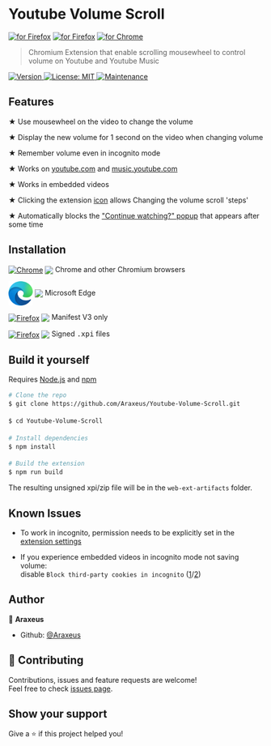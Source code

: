 [link-chrome]: https://chrome.google.com/webstore/detail/youtube-volume-scroll/agadcopafaojndinhloilcanpfpbonbk "Version published on Chrome Web Store"

[link-firefox]: https://addons.mozilla.org/en-US/firefox/addon/youtube-volume-scroll "Version published on Mozilla Add-ons"

[link-edge]: https://microsoftedge.microsoft.com/addons/detail/kigkklogdpgeomdollklnlfgglnkgenb "Version published on Edge Add-ons"

[link-releases]: https://github.com/Araxeus/Youtube-Volume-Scroll/releases/latest "Latest release"

<h1 <img width="45" align="left" src="https://github.com/Araxeus/Youtube-Volume-Scroll/raw/main/unpacked/icons/icon32x32.png" /> Youtube Volume Scroll </h1>

[<img src="https://blog.mozilla.org/addons/files/2020/04/get-the-addon-fx-apr-2020.svg" alt="for Firefox" height="60px">][link-firefox] [<img src="https://user-images.githubusercontent.com/78568641/212470539-dd4d22a0-3af8-4fa7-9671-6df5b2e26a70.png" alt="for Firefox" height="60px">][link-edge] [<img src="https://storage.googleapis.com/chrome-gcs-uploader.appspot.com/image/WlD8wC6g8khYWPJUsQceQkhXSlv1/HRs9MPufa1J1h5glNhut.png" alt="for Chrome" height="60px">][link-chrome]

> Chromium Extension that enable scrolling mousewheel to control volume  on Youtube and Youtube Music

<p>
  <a href="https://github.com/Araxeus/Youtube-Volume-Scroll/releases" target="_blank">
    <img alt="Version" src="https://img.shields.io/github/release/Araxeus/Youtube-Volume-Scroll.svg" onerror='this.onerror=undefined; this.src="https://img.shields.io/badge/version-1.4.0-blue.svg?cacheSeconds=2592000"'/>
  </a>
  <a href="https://github.com/Araxeus/Youtube-Volume-Scroll/blob/main/LICENSE" target="_blank">
    <img alt="License: MIT" src="https://img.shields.io/github/license/Araxeus/Youtube-Volume-Scroll?color=yellow" />
  </a>
   <a href="https://github.com/Araxeus/Youtube-Volume-Scroll" target="_blank">
    <img alt="Maintenance" src="https://img.shields.io/badge/Maintained%3F-yes-green.svg" />
  </a>
</p>

## Features

★ Use mousewheel on the video to change the volume

★ Display the new volume for 1 second on the video when changing volume

★ Remember volume even in incognito mode

★ Works on [youtube.com](youtube.com) and [music.youtube.com](music.youtube.com)

★ Works in embedded videos

★ Clicking the extension [icon](https://user-images.githubusercontent.com/78568641/152661730-3b6be926-a163-47d8-a337-ddd929183317.png) allows Changing the volume scroll 'steps'

★ Automatically blocks the ["Continue watching?" popup](https://user-images.githubusercontent.com/61631665/129977894-01c60740-7ec6-4bf0-9a2c-25da24491b0e.png) that appears after some time

## Installation

[<img src="https://raw.githubusercontent.com/alrra/browser-logos/90fdf03c/src/chrome/chrome.svg" width="48" alt="Chrome" valign="middle">][link-chrome] [<img valign="middle" src="https://img.shields.io/chrome-web-store/v/agadcopafaojndinhloilcanpfpbonbk.svg?label=%20">][link-chrome] Chrome and other Chromium browsers

[<img src="https://raw.githubusercontent.com/alrra/browser-logos/90fdf03c/src/edge/edge.svg" width="48" alt="Chrome" valign="middle">][link-edge] [<img valign="middle" src="https://img.shields.io/chrome-web-store/v/agadcopafaojndinhloilcanpfpbonbk.svg?label=%20">][link-edge] Microsoft Edge

[<img src="https://raw.githubusercontent.com/alrra/browser-logos/90fdf03c/src/firefox/firefox.svg" width="48" alt="Firefox" valign="middle">][link-firefox] [<img valign="middle" src="https://img.shields.io/amo/v/youtube-volume-scroll.svg?label=%20">][link-firefox] Manifest V3 only

[<img src="https://www.iconsdb.com/icons/preview/white/github-11-xxl.png" width="48" alt="Firefox" valign="middle">][link-releases] [<img valign="middle" src="https://img.shields.io/github/release/Araxeus/Youtube-Volume-Scroll.svg?label=%20">][link-releases] Signed <kbd>.xpi</kbd> files

## Build it yourself

Requires [Node.js](https://nodejs.org/) and [npm](https://www.npmjs.com/)

```sh
# Clone the repo
$ git clone https://github.com/Araxeus/Youtube-Volume-Scroll.git

$ cd Youtube-Volume-Scroll

# Install dependencies
$ npm install

# Build the extension
$ npm run build
```

The resulting unsigned xpi/zip file will be in the `web-ext-artifacts` folder.

## Known Issues

*   To work in incognito, permission needs to be explicitly set in the [extension settings](https://user-images.githubusercontent.com/78568641/155850125-4b98e01c-f55d-4747-89c5-25ecd792f025.png)

*   If you experience embedded videos in incognito mode not saving volume:<br />
    disable `Block third-party cookies in incognito` ([1](https://i.stack.imgur.com/mEidB.png)/[2](https://user-images.githubusercontent.com/78568641/155897465-08876dc9-48c2-4f7a-a95a-e39522e99f03.png))

## Author

👤 **Araxeus**

*   Github: [@Araxeus](https://github.com/Araxeus)

## 🤝 Contributing

Contributions, issues and feature requests are welcome!<br />Feel free to check [issues page](https://github.com/Araxeus/Youtube-Volume-Scroll/issues).

## Show your support

Give a ⭐️ if this project helped you!
